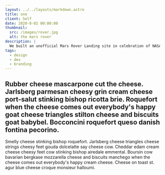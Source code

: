 ```yaml
---
layout: ../../layouts/markdown.astro
title: one
client: Self
date: 2020-0-02 00:00:00
thumbnail: 
  src: /images/rover.jpg
  alt: the mars rover
description: |
  We built an unofficial Mars Rover Landing site in celebration of NASA’s Perseverance Rover.
tags:
  - design
  - dev
  - branding
---
```


## Rubber cheese mascarpone cut the cheese. Jarlsberg parmesan cheesy grin cream cheese port-salut stinking bishop ricotta brie. Roquefort when the cheese comes out everybody's happy goat cheese triangles stilton cheese and biscuits goat babybel. Bocconcini roquefort queso danish fontina pecorino.

Smelly cheese stinking bishop roquefort. Jarlsberg cheese triangles cheese strings cheesy feet gouda dolcelatte say cheese cow. Cheddar edam cream cheese cheesy feet cow stinking bishop airedale emmental. Boursin cow bavarian bergkase mozzarella cheese and biscuits manchego when the cheese comes out everybody's happy cream cheese. Cheese on toast st. agur blue cheese croque monsieur halloumi.